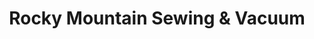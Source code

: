 ---
title: "Rocky Mountain Sewing & Vacuum"
url: /littleton/rocky-mountain-sewing-and-vacuum/
shop: sewing
---